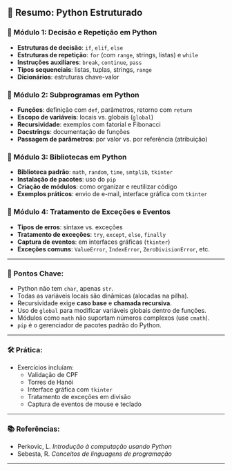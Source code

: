 ## 📘 Resumo: Python Estruturado

### 📌 Módulo 1: Decisão e Repetição em Python
- **Estruturas de decisão**: `if`, `elif`, `else`
- **Estruturas de repetição**: `for` (com `range`, strings, listas) e `while`
- **Instruções auxiliares**: `break`, `continue`, `pass`
- **Tipos sequenciais**: listas, tuplas, strings, `range`
- **Dicionários**: estruturas chave-valor

### 📌 Módulo 2: Subprogramas em Python
- **Funções**: definição com `def`, parâmetros, retorno com `return`
- **Escopo de variáveis**: locais vs. globais (`global`)
- **Recursividade**: exemplos com fatorial e Fibonacci
- **Docstrings**: documentação de funções
- **Passagem de parâmetros**: por valor vs. por referência (atribuição)

### 📌 Módulo 3: Bibliotecas em Python
- **Biblioteca padrão**: `math`, `random`, `time`, `smtplib`, `tkinter`
- **Instalação de pacotes**: uso do `pip`
- **Criação de módulos**: como organizar e reutilizar código
- **Exemplos práticos**: envio de e-mail, interface gráfica com `tkinter`

### 📌 Módulo 4: Tratamento de Exceções e Eventos
- **Tipos de erros**: sintaxe vs. exceções
- **Tratamento de exceções**: `try`, `except`, `else`, `finally`
- **Captura de eventos**: em interfaces gráficas (`tkinter`)
- **Exceções comuns**: `ValueError`, `IndexError`, `ZeroDivisionError`, etc.

---

### 🧠 Pontos Chave:
- Python não tem `char`, apenas `str`.
- Todas as variáveis locais são dinâmicas (alocadas na pilha).
- Recursividade exige **caso base** e **chamada recursiva**.
- Uso de `global` para modificar variáveis globais dentro de funções.
- Módulos como `math` não suportam números complexos (use `cmath`).
- `pip` é o gerenciador de pacotes padrão do Python.

---

### 🛠️ Prática:
- Exercícios incluíam:
  - Validação de CPF
  - Torres de Hanói
  - Interface gráfica com `tkinter`
  - Tratamento de exceções em divisão
  - Captura de eventos de mouse e teclado

---

### 📚 Referências:
- Perkovic, L. *Introdução à computação usando Python*
- Sebesta, R. *Conceitos de linguagens de programação*

---
